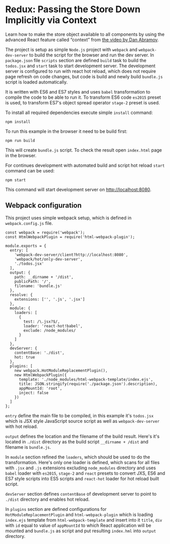 # Redux: Passing the Store Down Implicitly via Context
Learn how to make the store object available to all components by using the advanced React feature called “context” from [the video by Dan Abramov](https://egghead.io/lessons/javascript-redux-passing-the-store-down-implicitly-via-context).

The project is setup as simple `Node.js` project with `webpack` and `webpack-dev-server` to build the script for the browser and run the dev server. In `package.json` file `scripts` section are defined `build` task to build the `todos.jsx` and `start` task to start development server. The development server is configured to run with react hot reload, which does not require page refresh on code changes, but code is build and newly build `bundle.js` script is loaded automatically.

It is written with ES6 and ES7 styles and uses `babel` transformation to compile the code to be able to run it. To transform ES6 code `es2015` preset is used, to transform ES7's object spread operator `stage-2` preset is used.

To install all required dependencies execute simple `install` command:

	npm install
	
To run this example in the browser it need to be build first:
	
	npm run build

This will create `bundle.js` script. To check the result open `index.html` page in the browser. 

For continues development with automated build and script hot reload `start` command can be used:

	npm start

This command will start development server on [http://localhost:8080](http://localhost:8080).

## Webpack configuration
This project uses simple webpack setup, which is defined in `webpack.config.js` file.

	const webpack = require('webpack');
	const HtmlWebpackPlugin = require('html-webpack-plugin');

	module.exports = {
	  entry: [
	    'webpack-dev-server/client?http://localhost:8080',
	    'webpack/hot/only-dev-server',
	    './todos.jsx'
	  ],
	  output: {
	    path: __dirname + '/dist',
	    publicPath: '/',
	    filename: 'bundle.js'
	  },
	  resolve: {
	    extensions: ['', '.js', '.jsx']
	  },
	  module: {
	    loaders: [
	      {
	        test: /\.jsx?$/,
	        loader: 'react-hot!babel',
	        exclude: /node_modules/
	      }
	    ]
	  },
	  devServer: {
	    contentBase: './dist',
	    hot: true
	  },
	  plugins: [
	    new webpack.HotModuleReplacementPlugin(),
	    new HtmlWebpackPlugin({
	      template: './node_modules/html-webpack-template/index.ejs',
	      title: JSON.stringify(require('./package.json').description),
	      appMountId: 'root',
	      inject: false
	    })
	  ]
	};

`entry` define the main file to be compiled, in this example it's `todos.jsx` which is JSX style JavaScript source script as well as `webpack-dev-server` with hot reload.

`output` defines the location and the filename of the build result. Here's it's located in `./dist` directory as the build script `__dirname + /dist` and filename is `bundle.js`.

In `module` section refined the `loaders`, which should be used to do the transformation. Here's only one loader is defined, which scans for all files with `.jsx` and `.js` extensions excluding `node_modules` directory and uses `babel` loader with `es2015`, `stage-2` and `react` presets to convert JXS, ES6 and ES7 style scripts into ES5 scripts and `react-hot` loader for hot reload built script.

`devServer` section defines `contentBase` of development server to point to `./dist` directory and enables hot reload.

In `plugins` section are defined configurations for `HotModuleReplacementPlugin` and `html-webpack-plugin` which is loading `index.ejs` template from `html-webpack-template` and insert into it `title`, `div` with `id` equal to value of `appMountId` to which React application will be mounted and `bundle.js` as script and put resulting `index.hml` into `output` directory.